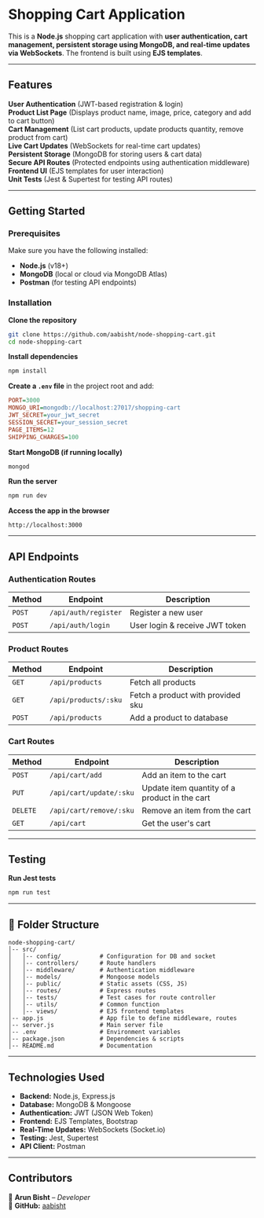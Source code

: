 # Shopping Cart Application

This is a **Node.js** shopping cart application with **user authentication, cart management, persistent storage using MongoDB, and real-time updates via WebSockets**. The frontend is built using **EJS templates**.

---

## Features

**User Authentication** (JWT-based registration & login)  
**Product List Page** (Displays product name, image, price, category and add to cart button)  
**Cart Management** (List cart products, update products quantity, remove product from cart)  
**Live Cart Updates** (WebSockets for real-time cart updates)  
**Persistent Storage** (MongoDB for storing users & cart data)  
**Secure API Routes** (Protected endpoints using authentication middleware)  
**Frontend UI** (EJS templates for user interaction)  
**Unit Tests** (Jest & Supertest for testing API routes)

---

## Getting Started

### Prerequisites

Make sure you have the following installed:

- **Node.js** (v18+)
- **MongoDB** (local or cloud via MongoDB Atlas)
- **Postman** (for testing API endpoints)

### Installation

**Clone the repository**

```sh
git clone https://github.com/aabisht/node-shopping-cart.git
cd node-shopping-cart
```

**Install dependencies**

```sh
npm install
```

**Create a `.env` file** in the project root and add:

```ini
PORT=3000
MONGO_URI=mongodb://localhost:27017/shopping-cart
JWT_SECRET=your_jwt_secret
SESSION_SECRET=your_session_secret
PAGE_ITEMS=12
SHIPPING_CHARGES=100
```

**Start MongoDB (if running locally)**

```sh
mongod
```

**Run the server**

```sh
npm run dev
```

**Access the app in the browser**

```
http://localhost:3000
```

---

## API Endpoints

### Authentication Routes

| Method | Endpoint             | Description                    |
| ------ | -------------------- | ------------------------------ |
| `POST` | `/api/auth/register` | Register a new user            |
| `POST` | `/api/auth/login`    | User login & receive JWT token |

### Product Routes

| Method | Endpoint             | Description                       |
| ------ | -------------------- | --------------------------------- |
| `GET`  | `/api/products`      | Fetch all products                |
| `GET`  | `/api/products/:sku` | Fetch a product with provided sku |
| `POST` | `/api/products`      | Add a product to database         |

### Cart Routes

| Method   | Endpoint                | Description                                   |
| -------- | ----------------------- | --------------------------------------------- |
| `POST`   | `/api/cart/add`         | Add an item to the cart                       |
| `PUT`    | `/api/cart/update/:sku` | Update item quantity of a product in the cart |
| `DELETE` | `/api/cart/remove/:sku` | Remove an item from the cart                  |
| `GET`    | `/api/cart`             | Get the user's cart                           |

---

## Testing

**Run Jest tests**

```sh
npm run test
```

---

## 📌 Folder Structure

```
node-shopping-cart/
│-- src/
│   │-- config/           # Configuration for DB and socket
│   │-- controllers/      # Route handlers
│   │-- middleware/       # Authentication middleware
│   │-- models/           # Mongoose models
│   │-- public/           # Static assets (CSS, JS)
│   │-- routes/           # Express routes
│   │-- tests/            # Test cases for route controller
│   │-- utils/            # Common function
│   │-- views/            # EJS frontend templates
│-- app.js                # App file to define middleware, routes
│-- server.js             # Main server file
│-- .env                  # Environment variables
│-- package.json          # Dependencies & scripts
│-- README.md             # Documentation
```

---

## Technologies Used

- **Backend:** Node.js, Express.js
- **Database:** MongoDB & Mongoose
- **Authentication:** JWT (JSON Web Token)
- **Frontend:** EJS Templates, Bootstrap
- **Real-Time Updates:** WebSockets (Socket.io)
- **Testing:** Jest, Supertest
- **API Client:** Postman

---

## Contributors

👤 **Arun Bisht** – _Developer_  
🔗 **GitHub:** [aabisht](https://github.com/aabisht)
